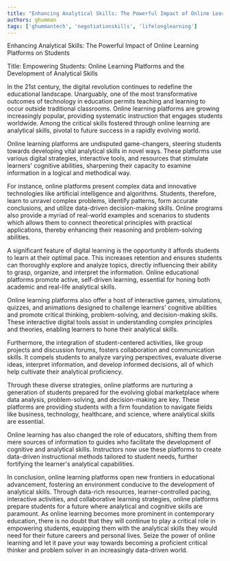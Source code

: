 ```yaml
---
title: "Enhancing Analytical Skills: The Powerful Impact of Online Learning Platforms on Students"  # Wrap the title in double quotes
authors: ghumman
tags: ['ghummantech', 'negotiationskills', 'lifelonglearning']
---
```


Enhancing Analytical Skills: The Powerful Impact of Online Learning Platforms on Students
<!-- truncate -->

Title: Empowering Students: Online Learning Platforms and the Development of Analytical Skills

In the 21st century, the digital revolution continues to redefine the educational landscape. Unarguably, one of the most transformative outcomes of technology in education permits teaching and learning to occur outside traditional classrooms. Online learning platforms are growing increasingly popular, providing systematic instruction that engages students worldwide. Among the critical skills fostered through online learning are analytical skills, pivotal to future success in a rapidly evolving world.

Online learning platforms are undisputed game-changers, steering students towards developing vital analytical skills in novel ways. These platforms use various digital strategies, interactive tools, and resources that stimulate learners' cognitive abilities, sharpening their capacity to examine information in a logical and methodical way. 

For instance, online platforms present complex data and innovative technologies like artificial intelligence and algorithms. Students, therefore, learn to unravel complex problems, identify patterns, form accurate conclusions, and utilize data-driven decision-making skills. Online programs also provide a myriad of real-world examples and scenarios to students which allows them to connect theoretical principles with practical applications, thereby enhancing their reasoning and problem-solving abilities.

A significant feature of digital learning is the opportunity it affords students to learn at their optimal pace. This increases retention and ensures students can thoroughly explore and analyze topics, directly influencing their ability to grasp, organize, and interpret the information. Online educational platforms promote active, self-driven learning, essential for honing both academic and real-life analytical skills.

Online learning platforms also offer a host of interactive games, simulations, quizzes, and animations designed to challenge learners' cognitive abilities and promote critical thinking, problem-solving, and decision-making skills. These interactive digital tools assist in understanding complex principles and theories, enabling learners to hone their analytical skills.

Furthermore, the integration of student-centered activities, like group projects and discussion forums, fosters collaboration and communication skills. It compels students to analyze varying perspectives, evaluate diverse ideas, interpret information, and develop informed decisions, all of which help cultivate their analytical proficiency. 

Through these diverse strategies, online platforms are nurturing a generation of students prepared for the evolving global marketplace where data analysis, problem-solving, and decision-making are key. These platforms are providing students with a firm foundation to navigate fields like business, technology, healthcare, and science, where analytical skills are essential. 

Online learning has also changed the role of educators, shifting them from mere sources of information to guides who facilitate the development of cognitive and analytical skills. Instructors now use these platforms to create data-driven instructional methods tailored to student needs, further fortifying the learner's analytical capabilities.

In conclusion, online learning platforms open new frontiers in educational advancement, fostering an environment conducive to the development of analytical skills. Through data-rich resources, learner-controlled pacing, interactive activities, and collaborative learning strategies, online platforms prepare students for a future where analytical and cognitive skills are paramount. As online learning becomes more prominent in contemporary education, there is no doubt that they will continue to play a critical role in empowering students, equipping them with the analytical skills they would need for their future careers and personal lives. Seize the power of online learning and let it pave your way towards becoming a proficient critical thinker and problem solver in an increasingly data-driven world.
